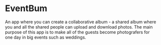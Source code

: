 # EventBum
An app where you can create a collaborative album - a shared album where you and all the shared    people can upload and download photos. The main purpose of this app is to make all of the guests become photografers for one day in big events such as weddings.
